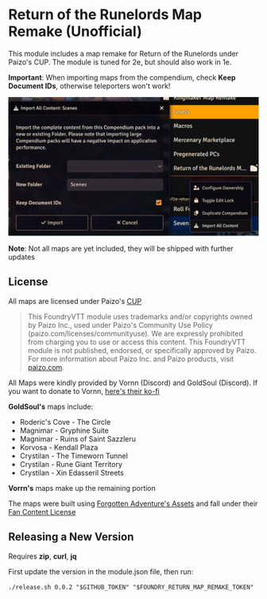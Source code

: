 # Return of the Runelords Map Remake (Unofficial)

This module includes a map remake for Return of the Runelords under Paizo's CUP. The module is tuned for 2e, but should also work in 1e.

**Important**: When importing maps from the compendium, check **Keep Document IDs**, otherwise teleporters won't work! 

![Keep document IDs](./docs/img/import.png)

**Note**: Not all maps are yet included, they will be shipped with further updates

## License

All maps are licensed under Paizo's [CUP](https://paizo.com/licenses/communityuse)

> This FoundryVTT module uses trademarks and/or copyrights owned by Paizo Inc., used under Paizo's Community Use Policy (paizo.com/licenses/communityuse). We are expressly prohibited from charging you to use or access this content. This FoundryVTT module is not published, endorsed, or specifically approved by Paizo. For more information about Paizo Inc. and Paizo products, visit [paizo.com](paizo.com).

All Maps were kindly provided by Vornn (Discord) and GoldSoul (Discord). If you want to donate to Vornn, [here's their ko-fi](https://ko-fi.com/vornn)

**GoldSoul's** maps include:

* Roderic's Cove - The Circle
* Magnimar - Gryphine Suite
* Magnimar - Ruins of Saint Sazzleru
* Korvosa - Kendall Plaza
* Crystilan - The Timeworn Tunnel
* Crystilan - Rune Giant Territory
* Crystilan - Xin Edasseril Streets

**Vorrn's** maps make up the remaining portion

The maps were built using [Forgotten Adventure's Assets](https://www.forgotten-adventures.net/) and fall under their [Fan Content License](https://docs.google.com/document/d/1YVEXSHlePMtlD-CPAigBF_b_dX9AoLEDJt4mv0oVyvQ/edit?tab=t.0)

## Releasing a New Version

Requires **zip**, **curl**, **jq**

First update the version in the module.json file, then run:

    ./release.sh 0.0.2 "$GITHUB_TOKEN" "$FOUNDRY_RETURN_MAP_REMAKE_TOKEN"
